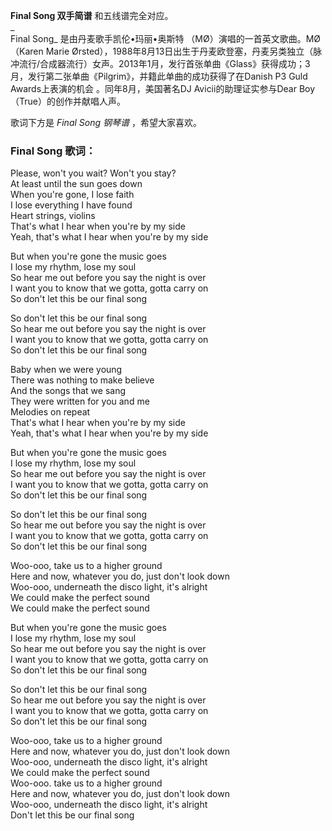 

**Final Song 双手简谱** 和五线谱完全对应。  
_  
Final Song_ 是由丹麦歌手凯伦•玛丽•奥斯特 （MØ）演唱的一首英文歌曲。MØ（Karen Marie
Ørsted），1988年8月13日出生于丹麦欧登塞，丹麦另类独立（脉冲流行/合成器流行）女声。2013年1月，发行首张单曲《Glass》获得成功；3月，发行第二张单曲《Pilgrim》，并籍此单曲的成功获得了在Danish
P3 Guld Awards上表演的机会 。同年8月，美国著名DJ Avicii的助理证实参与Dear Boy（True）的创作并献唱人声。  
  
歌词下方是 _Final Song 钢琴谱_ ，希望大家喜欢。

### Final Song 歌词：

Please, won't you wait? Won't you stay?  
At least until the sun goes down  
When you're gone, I lose faith  
I lose everything I have found  
Heart strings, violins  
That's what I hear when you're by my side  
Yeah, that's what I hear when you're by my side

But when you're gone the music goes  
I lose my rhythm, lose my soul  
So hear me out before you say the night is over  
I want you to know that we gotta, gotta carry on  
So don't let this be our final song

So don't let this be our final song  
So hear me out before you say the night is over  
I want you to know that we gotta, gotta carry on  
So don't let this be our final song

Baby when we were young  
There was nothing to make believe  
And the songs that we sang  
They were written for you and me  
Melodies on repeat  
That's what I hear when you're by my side  
Yeah, that's what I hear when you're by my side

But when you're gone the music goes  
I lose my rhythm, lose my soul  
So hear me out before you say the night is over  
I want you to know that we gotta, gotta carry on  
So don't let this be our final song

So don't let this be our final song  
So hear me out before you say the night is over  
I want you to know that we gotta, gotta carry on  
So don't let this be our final song

Woo-ooo, take us to a higher ground  
Here and now, whatever you do, just don't look down  
Woo-ooo, underneath the disco light, it's alright  
We could make the perfect sound  
We could make the perfect sound

But when you're gone the music goes  
I lose my rhythm, lose my soul  
So hear me out before you say the night is over  
I want you to know that we gotta, gotta carry on  
So don't let this be our final song

So don't let this be our final song  
So hear me out before you say the night is over  
I want you to know that we gotta, gotta carry on  
So don't let this be our final song

Woo-ooo, take us to a higher ground  
Here and now, whatever you do, just don't look down  
Woo-ooo, underneath the disco light, it's alright  
We could make the perfect sound  
Woo-ooo. take us to a higher ground  
Here and now, whatever you do, just don't look down  
Woo-ooo, underneath the disco light, it's alright  
Don't let this be our final song


